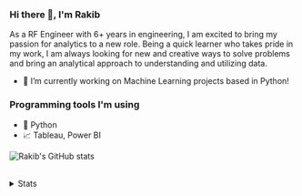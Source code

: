 ### Hi there 👋, I'm Rakib

As a RF Engineer with 6+ years in engineering, I am excited to bring my passion for analytics to a new role. Being a quick learner who takes pride in my work, I am always looking for new and creative ways to solve problems and bring an analytical approach to understanding and utilizing data.

- 🌱 I’m currently working on Machine Learning projects based in Python!

### Programming tools I'm using

- 🐍 Python
- 📈 Tableau, Power BI

 ![Rakib's GitHub stats](https://github-readme-stats.vercel.app/api?username=MRakibulAlam&theme=dark&show_icons=true)

<br />

<details>
  <summary>Stats</summary>
  <br>
  
  ![Rakib's GitHub stats](https://github-readme-stats.vercel.app/api?username=MRakibulAlam&theme=dark&show_icons=true)
  
</details>
